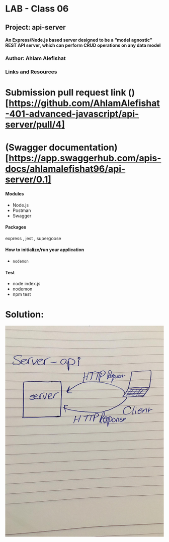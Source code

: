 # LAB - Class 06

## Project:  api-server
#### An Express/Node.js based server designed to be a “model agnostic” REST API server, which can perform CRUD operations on any data model

### Author: Ahlam Alefishat

### Links and Resources
# Submission pull request link ()[https://github.com/AhlamAlefishat-401-advanced-javascript/api-server/pull/4]

# (Swagger documentation)[https://app.swaggerhub.com/apis-docs/ahlamalefishat96/api-server/0.1]
#### Modules
- Node.js 
- Postman 
- Swagger 

#### Packages
express , jest , supergoose

#### How to initialize/run your application
- `nodemon`

#### Test
-  node index.js 
- nodemon
- npm test


# Solution:

![UML:](./assets/api-server.jpg)

